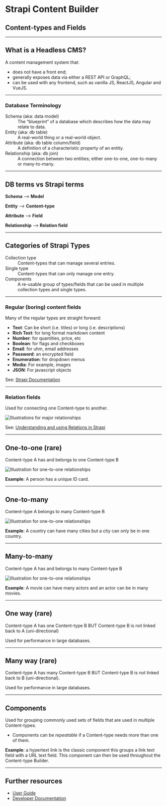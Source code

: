 
# Strapi Content Builder
## Content-types and Fields

---

## What is a Headless CMS?
A content management system that:
- does not have a front end;
- generally exposes data via either a REST API or GraphQL;
- can be used with any frontend, such as vanilla JS, ReactJS, Angular and VueJS.

---

### Database Terminology
<dl>
  <dt>Schema (aka: data model)</dt>
  <dd>The “blueprint” of a database which describes how the data may relate to data.</dd>
  <dt>Entity (aka: db table)</dt>
  <dd>A real-world thing or a real-world object.</dd>
  <dt>Attribute (aka: db table column/field)</dt>
  <dd>A definition of a characteristic property of an entity.</dd>
  <dt>Relationship (aka: db join)</dt>
  <dd>A connection between two entities; either one-to-one, one-to-many or many-to-many.</dd>
</dl>              

---

## DB terms vs Strapi terms

**Schema** --> **Model**

**Entity** --> **Content-type**

**Attribute** --> **Field**

**Relationship** --> **Relation field**

---

## Categories of Strapi Types
<dl>
  <dt>Collection type</dt>
  <dd>Content-types that can manage several entries.</dd>
  <dt>Single type</dt>
  <dd>Content-types that can only manage one entry.</dd>
  <dt>Components</dt>
  <dd>A re-usable group of types/fields that can be used in multiple collection types and single types.</dd>
</dl>

---

### Regular (boring) content fields
Many of the regular types are straight forward:
- **Text**: Can be short (i.e. titles) or long (i.e. descriptions)
- **Rich Text**: for long format markdown content
- **Number**: for quantities, price, etc
- **Boolean**: for flags and checkboxes
- **Email**: for uhm, email addresses
- **Password**: an encrypted field
- **Enumeration**: for dropdown menus
- **Media**: For example, images
- **JSON**: For javascript objects

See: [Strapi Documentation](https://docs.strapi.io/user-docs/latest/content-types-builder/configuring-fields-content-type.html#regular-fields)

---

### Relation fields
Used for connecting one Content-type to another.

![Illustrations for major relationships](/images/cms/strapi-relations.png)

See: [Understanding and using Relations in Strapi](https://strapi.io/blog/understanding-and-using-relations-in-strapi)

---

## One-to-one (rare)
Content-type A has and belongs to one Content-type B

![Illustration for one-to-one relationships](/images/cms/one-to-one.png)

**Example**: A person has a unique ID card.

---

## One-to-many
Content-type A belongs to many Content-type B

![Illustration for one-to-one relationships](/images/cms/one-to-many.png)

**Example**: A country can have many cities but a city can only be in one country.

---

## Many-to-many
Content-type A has and belongs to many Content-type B

![Illustration for one-to-one relationships](/images/cms/many-to-many.png)

**Example**: A movie can have many actors and an actor can be in many movies.

---

## One way (rare)
Content-type A has one Content-type B BUT Content-type B is not linked back to A (uni-directional)

Used for performance in large databases.

---

## Many way (rare)
Content-type A has many Content-type B BUT Content-type B is not linked back to B (uni-directional). 

Used for performance in large databases.

---

## Components
Used for grouping commonly used sets of fields that are used in multiple Content-types.

- Components can be _repeatable_ if a Content-type needs more than one of them.

**Example**: a hypertext link is the classic component this groups a link text field with a URL text field. This component can then be used throughout the Content-type Builder.

---

## Further resources
- [User Guide](https://docs.strapi.io/user-docs/latest/getting-started/introduction.html)
- [Developer Documentation](https://docs.strapi.io/developer-docs/latest/getting-started/introduction.html)
